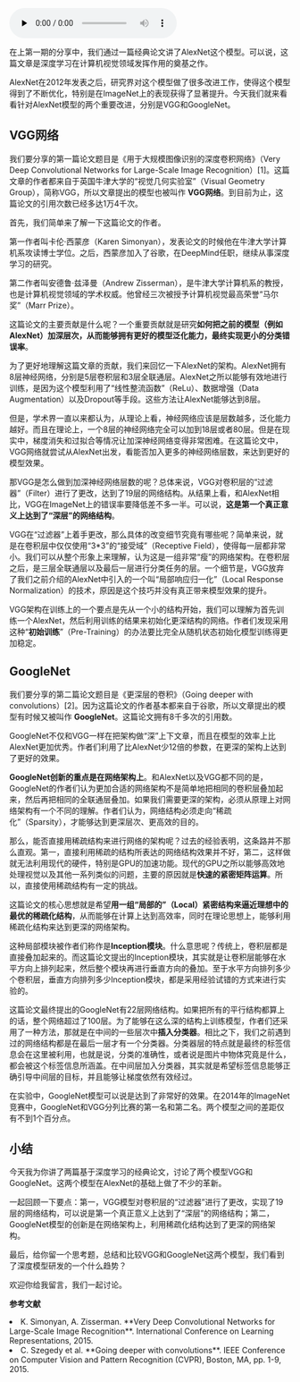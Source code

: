 <audio id="audio" title="122 | 计算机视觉领域的深度学习模型（二）：VGG & GoogleNet" controls="" preload="none"><source id="mp3" src="https://static001.geekbang.org/resource/audio/87/62/872cc3100671bad09c901aa207191762.mp3"></audio>

在上第一期的分享中，我们通过一篇经典论文讲了AlexNet这个模型。可以说，这篇文章是深度学习在计算机视觉领域发挥作用的奠基之作。

AlexNet在2012年发表之后，研究界对这个模型做了很多改进工作，使得这个模型得到了不断优化，特别是在ImageNet上的表现获得了显著提升。今天我们就来看看针对AlexNet模型的两个重要改进，分别是VGG和GoogleNet。

## VGG网络

我们要分享的第一篇论文题目是《用于大规模图像识别的深度卷积网络》（Very Deep Convolutional Networks for Large-Scale Image Recognition）[1]。这篇文章的作者都来自于英国牛津大学的“视觉几何实验室”（Visual Geometry Group），简称VGG，所以文章提出的模型也被叫作 **VGG网络**。到目前为止，这篇论文的引用次数已经多达1万4千次。

首先，我们简单来了解一下这篇论文的作者。

第一作者叫卡伦·西蒙彦（Karen Simonyan），发表论文的时候他在牛津大学计算机系攻读博士学位。之后，西蒙彦加入了谷歌，在DeepMind任职，继续从事深度学习的研究。

第二作者叫安德鲁·兹泽曼（Andrew Zisserman），是牛津大学计算机系的教授，也是计算机视觉领域的学术权威。他曾经三次被授予计算机视觉最高荣誉“马尔奖”（Marr Prize）。

这篇论文的主要贡献是什么呢？一个重要贡献就是研究**如何把之前的模型（例如AlexNet）加深层次，从而能够拥有更好的模型泛化能力，最终实现更小的分类错误率**。

为了更好地理解这篇文章的贡献，我们来回忆一下AlexNet的架构。AlexNet拥有8层神经网络，分别是5层卷积层和3层全联通层。AlexNet之所以能够有效地进行训练，是因为这个模型利用了“线性整流函数”（ReLu）、数据增强（Data Augmentation）以及Dropout等手段。这些方法让AlexNet能够达到8层。

但是，学术界一直以来都认为，从理论上看，神经网络应该是层数越多，泛化能力越好。而且在理论上，一个8层的神经网络完全可以加到18层或者80层。但是在现实中，梯度消失和过拟合等情况让加深神经网络变得非常困难。在这篇论文中，VGG网络就尝试从AlexNet出发，看能否加入更多的神经网络层数，来达到更好的模型效果。

那VGG是怎么做到加深神经网络层数的呢？总体来说，VGG对卷积层的“过滤器”（Filter）进行了更改，达到了19层的网络结构。从结果上看，和AlexNet相比，VGG在ImageNet上的错误率要降低差不多一半。可以说，**这是第一个真正意义上达到了“深层”的网络结构**。

VGG在“过滤器”上着手更改，那么具体的改变细节究竟有哪些呢？简单来说，就是在卷积层中仅仅使用“3*3”的“接受域”（Receptive Field），使得每一层都非常小。我们可以从整个形象上来理解，认为这是一组非常“瘦”的网络架构。在卷积层之后，是三层全联通层以及最后一层进行分类任务的层。一个细节是，VGG放弃了我们之前介绍的AlexNet中引入的一个叫“局部响应归一化”（Local Response Normalization）的技术，原因是这个技巧并没有真正带来模型效果的提升。

VGG架构在训练上的一个要点是先从一个小的结构开始，我们可以理解为首先训练一个AlexNet，然后利用训练的结果来初始化更深结构的网络。作者们发现采用这种“**初始训练**”（Pre-Training）的办法要比完全从随机状态初始化模型训练得更加稳定。

## GoogleNet

我们要分享的第二篇论文题目是《更深层的卷积》（Going deeper with convolutions）[2]。因为这篇论文的作者基本都来自于谷歌，所以文章提出的模型有时候又被叫作 **GoogleNet**。这篇论文拥有8千多次的引用数。

GoogleNet不仅和VGG一样在把架构做“深”上下文章，而且在模型的效率上比AlexNet更加优秀。作者们利用了比AlexNet少12倍的参数，在更深的架构上达到了更好的效果。

**GoogleNet创新的重点是在网络架构上**。和AlexNet以及VGG都不同的是，GoogleNet的作者们认为更加合适的网络架构不是简单地把相同的卷积层叠加起来，然后再把相同的全联通层叠加。如果我们需要更深的架构，必须从原理上对网络架构有一个不同的理解。作者们认为，网络结构必须走向“稀疏化”（Sparsity），才能够达到更深层次、更高效的目的。

那么，能否直接用稀疏结构来进行网络的架构呢？过去的经验表明，这条路并不那么直观。第一，直接利用稀疏的结构所表达的网络结构效果并不好，第二，这样做就无法利用现代的硬件，特别是GPU的加速功能。现代的GPU之所以能够高效地处理视觉以及其他一系列类似的问题，主要的原因就是**快速的紧密矩阵运算**。所以，直接使用稀疏结构有一定的挑战。

这篇论文的核心思想就是希望**用一组“局部的”（Local）紧密结构来逼近理想中的最优的稀疏化结构**，从而能够在计算上达到高效率，同时在理论思想上，能够利用稀疏化结构来达到更深的网络架构。

这种局部模块被作者们称作是**Inception模块**。什么意思呢？传统上，卷积层都是直接叠加起来的。而这篇论文提出的Inception模块，其实就是让卷积层能够在水平方向上排列起来，然后整个模块再进行垂直方向的叠加。至于水平方向排列多少个卷积层，垂直方向排列多少Inception模块，都是采用经验试错的方式来进行实验的。

这篇论文最终提出的GoogleNet有22层网络结构。如果把所有的平行结构都算上的话，整个网络超过了100层。为了能够在这么深的结构上训练模型，作者们还采用了一种方法，那就是在中间的一些层次中**插入分类器**。相比之下，我们之前遇到过的网络结构都是在最后一层才有一个分类器。分类器层的特点就是最终的标签信息会在这里被利用，也就是说，分类的准确性，或者说是图片中物体究竟是什么，都会被这个标签信息所涵盖。在中间层加入分类器，其实就是希望标签信息能够正确引导中间层的目标，并且能够让梯度依然有效经过。

在实验中，GoogleNet模型可以说是达到了非常好的效果。在2014年的ImageNet竞赛中，GoogleNet和VGG分列比赛的第一名和第二名。两个模型之间的差距仅有不到1个百分点。

## 小结

今天我为你讲了两篇基于深度学习的经典论文，讨论了两个模型VGG和GoogleNet。这两个模型在AlexNet的基础上做了不少的革新。

一起回顾一下要点：第一，VGG模型对卷积层的“过滤器”进行了更改，实现了19层的网络结构，可以说是第一个真正意义上达到了“深层”的网络结构；第二，GoogleNet模型的创新是在网络架构上，利用稀疏化结构达到了更深的网络架构。

最后，给你留一个思考题，总结和比较VGG和GoogleNet这两个模型，我们看到了深度模型研发的一个什么趋势？

欢迎你给我留言，我们一起讨论。

**参考文献**

<li>
K. Simonyan, A. Zisserman. **Very Deep Convolutional Networks for Large-Scale Image Recognition**. International Conference on Learning Representations, 2015.
</li>
<li>
C. Szegedy et al. **Going deeper with convolutions**. IEEE Conference on Computer Vision and Pattern Recognition (CVPR), Boston, MA, pp. 1-9, 2015.
</li>


